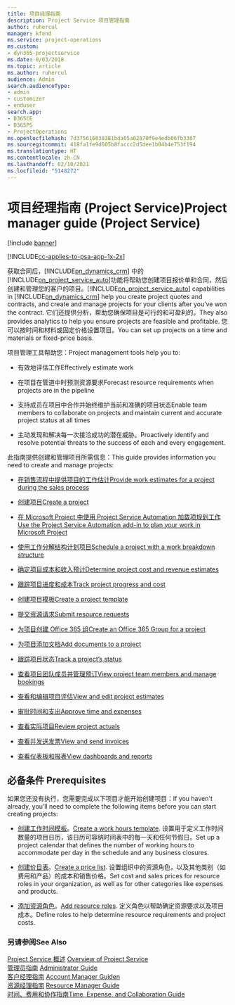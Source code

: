 ```yaml
---
title: 项目经理指南
description: Project Service 项目管理指南
author: ruhercul
manager: kfend
ms.service: project-operations
ms.custom:
- dyn365-projectservice
ms.date: 8/03/2018
ms.topic: article
ms.author: ruhercul
audience: Admin
search.audienceType:
- admin
- customizer
- enduser
search.app:
- D365CE
- D365PS
- ProjectOperations
ms.openlocfilehash: 7d375616038381bda05a02870f9e4edb06fb3307
ms.sourcegitcommit: 418fa1fe9d605b8faccc2d5dee1b04b4e753f194
ms.translationtype: HT
ms.contentlocale: zh-CN
ms.lasthandoff: 02/10/2021
ms.locfileid: "5148272"
---
```

# <a name="project-manager-guide-project-service"></a><span data-ttu-id="37b0f-103">项目经理指南 (Project Service)</span><span class="sxs-lookup"><span data-stu-id="37b0f-103">Project manager guide (Project Service)</span></span>

[!include [banner](../includes/psa-now-project-operations.md)]

[!INCLUDE[cc-applies-to-psa-app-1x-2x](../includes/cc-applies-to-psa-app-1x-2x.md)]

<span data-ttu-id="37b0f-104">获取合同后，[!INCLUDE[pn_dynamics_crm](../includes/pn-dynamics-crm.md)] 中的[!INCLUDE[pn_project_service_auto](../includes/pn-project-service-auto.md)]功能将帮助您创建项目报价单和合同，然后创建和管理您的客户的项目。</span><span class="sxs-lookup"><span data-stu-id="37b0f-104">[!INCLUDE[pn_project_service_auto](../includes/pn-project-service-auto.md)] capabilities in [!INCLUDE[pn_dynamics_crm](../includes/pn-dynamics-crm.md)] help you create project quotes and contracts, and create and manage projects for your clients after you’ve won the contract.</span></span> <span data-ttu-id="37b0f-105">它们还提供分析，帮助您确保项目是可行的和可盈利的。</span><span class="sxs-lookup"><span data-stu-id="37b0f-105">They also provides analytics to help you ensure projects are feasible and profitable.</span></span> <span data-ttu-id="37b0f-106">您可以按时间和材料或固定价格设置项目。</span><span class="sxs-lookup"><span data-stu-id="37b0f-106">You can set up projects on a time and materials or fixed-price basis.</span></span>  
  
 <span data-ttu-id="37b0f-107">项目管理工具帮助您：</span><span class="sxs-lookup"><span data-stu-id="37b0f-107">Project management tools help you to:</span></span>  
  
-   <span data-ttu-id="37b0f-108">有效地评估工作</span><span class="sxs-lookup"><span data-stu-id="37b0f-108">Effectively estimate work</span></span>  
  
-   <span data-ttu-id="37b0f-109">在项目在管道中时预测资源要求</span><span class="sxs-lookup"><span data-stu-id="37b0f-109">Forecast resource requirements when projects are in the pipeline</span></span>  
  
-   <span data-ttu-id="37b0f-110">支持成员在项目中合作并始终维护当前和准确的项目状态</span><span class="sxs-lookup"><span data-stu-id="37b0f-110">Enable team members to collaborate on projects and maintain current and accurate project status at all times</span></span>  
  
-   <span data-ttu-id="37b0f-111">主动发现和解决每一次接洽成功的潜在威胁。</span><span class="sxs-lookup"><span data-stu-id="37b0f-111">Proactively identify and resolve potential threats to the success of each and every engagement.</span></span>  
  
<span data-ttu-id="37b0f-112">此指南提供创建和管理项目所需信息：</span><span class="sxs-lookup"><span data-stu-id="37b0f-112">This guide provides information you need to create and manage projects:</span></span>  
  
-   [<span data-ttu-id="37b0f-113">在销售流程中提供项目的工作估计</span><span class="sxs-lookup"><span data-stu-id="37b0f-113">Provide work estimates for a project during the sales process</span></span>](../psa/provide-estimates-project-during-sales-process.md)  
  
-   [<span data-ttu-id="37b0f-114">创建项目</span><span class="sxs-lookup"><span data-stu-id="37b0f-114">Create a project</span></span>](../psa/create-project.md)  
  
-   [<span data-ttu-id="37b0f-115">在 Microsoft Project 中使用 Project Service Automation 加载项规划工作</span><span class="sxs-lookup"><span data-stu-id="37b0f-115">Use the Project Service Automation add-in to plan your work in Microsoft Project</span></span>](../psa/add-plan-work-microsoft-project.md)  
  
-   [<span data-ttu-id="37b0f-116">使用工作分解结构计划项目</span><span class="sxs-lookup"><span data-stu-id="37b0f-116">Schedule a project with a work breakdown structure</span></span>](../psa/schedule-project-work-breakdown-structure.md)  
  
-   [<span data-ttu-id="37b0f-117">确定项目成本和收入预计</span><span class="sxs-lookup"><span data-stu-id="37b0f-117">Determine project cost and revenue estimates</span></span>](../psa/determine-project-cost-revenue-estimates.md)  
  
-   [<span data-ttu-id="37b0f-118">跟踪项目进度和成本</span><span class="sxs-lookup"><span data-stu-id="37b0f-118">Track project progress and cost</span></span>](../psa/track-project-progress-cost.md)  
  
-   [<span data-ttu-id="37b0f-119">创建项目模板</span><span class="sxs-lookup"><span data-stu-id="37b0f-119">Create a project template</span></span>](../psa/create-project-template.md)  
  
-   [<span data-ttu-id="37b0f-120">提交资源请求</span><span class="sxs-lookup"><span data-stu-id="37b0f-120">Submit resource requests</span></span>](../psa/submit-resource-requests.md)  
  
-   [<span data-ttu-id="37b0f-121">为项目创建 Office 365 组</span><span class="sxs-lookup"><span data-stu-id="37b0f-121">Create an Office 365 Group for a project</span></span>](../psa/create-office-365-group-project.md)  
  
-   [<span data-ttu-id="37b0f-122">为项目添加文档</span><span class="sxs-lookup"><span data-stu-id="37b0f-122">Add documents to a project</span></span>](../psa/add-documents-project.md)  
  
-   [<span data-ttu-id="37b0f-123">跟踪项目状态</span><span class="sxs-lookup"><span data-stu-id="37b0f-123">Track a project’s status</span></span>](../psa/track-project-status.md)  
  
-   [<span data-ttu-id="37b0f-124">查看项目团队成员并管理预订</span><span class="sxs-lookup"><span data-stu-id="37b0f-124">View project team members and manage bookings</span></span>](../psa/view-project-team-members-manage-bookings.md)  
  
-   [<span data-ttu-id="37b0f-125">查看和编辑项目评估</span><span class="sxs-lookup"><span data-stu-id="37b0f-125">View and edit project estimates</span></span>](../psa/view-edit-project-estimates.md)  
  
-   [<span data-ttu-id="37b0f-126">审批时间和支出</span><span class="sxs-lookup"><span data-stu-id="37b0f-126">Approve time and expenses</span></span>](../psa/approve-time-expenses.md)  
  
-   [<span data-ttu-id="37b0f-127">查看实际项目</span><span class="sxs-lookup"><span data-stu-id="37b0f-127">Review project actuals</span></span>](../psa/review-project-actuals.md)  
  
-   [<span data-ttu-id="37b0f-128">查看并发送发票</span><span class="sxs-lookup"><span data-stu-id="37b0f-128">View and send invoices</span></span>](../psa/view-send-invoices.md)  
  
-   [<span data-ttu-id="37b0f-129">查看仪表板和报表</span><span class="sxs-lookup"><span data-stu-id="37b0f-129">View dashboards and reports</span></span>](../psa/view-dashboards-reports.md)  
  
## <a name="prerequisites"></a><span data-ttu-id="37b0f-130">必备条件 </span><span class="sxs-lookup"><span data-stu-id="37b0f-130">Prerequisites</span></span>  
 <span data-ttu-id="37b0f-131">如果您还没有执行，您需要完成以下项目才能开始创建项目：</span><span class="sxs-lookup"><span data-stu-id="37b0f-131">If you haven't already, you’ll need to complete the following items before you can start creating projects:</span></span>  
  
-   <span data-ttu-id="37b0f-132">[创建工作时间模板](../psa/create-work-hours-template.md)。</span><span class="sxs-lookup"><span data-stu-id="37b0f-132">[Create a work hours template](../psa/create-work-hours-template.md).</span></span> <span data-ttu-id="37b0f-133">设置用于定义工作时间数量的项目日历，该日历可容纳时间表中的每一天和任何节假日。</span><span class="sxs-lookup"><span data-stu-id="37b0f-133">Set up a project calendar that defines the number of working hours to accommodate per day in the schedule and any business closures.</span></span>  
  
-   <span data-ttu-id="37b0f-134">[创建价目表](../psa/create-price-list.md)。</span><span class="sxs-lookup"><span data-stu-id="37b0f-134">[Create a price list](../psa/create-price-list.md).</span></span> <span data-ttu-id="37b0f-135">设置组织中的资源角色，以及其他类别（如费用和产品）的成本和销售价格。</span><span class="sxs-lookup"><span data-stu-id="37b0f-135">Set cost and sales prices for resource roles in your organization, as well as for other categories like expenses and products.</span></span>  
  
-   <span data-ttu-id="37b0f-136">[添加资源角色](../psa/add-resource-roles.md)。</span><span class="sxs-lookup"><span data-stu-id="37b0f-136">[Add resource roles](../psa/add-resource-roles.md).</span></span> <span data-ttu-id="37b0f-137">定义角色以帮助确定资源要求以及项目成本。</span><span class="sxs-lookup"><span data-stu-id="37b0f-137">Define roles to help determine resource requirements and project costs.</span></span>  
  
### <a name="see-also"></a><span data-ttu-id="37b0f-138">另请参阅</span><span class="sxs-lookup"><span data-stu-id="37b0f-138">See Also</span></span>  
 <span data-ttu-id="37b0f-139">[Project Service 概述](../psa/overview.md) </span><span class="sxs-lookup"><span data-stu-id="37b0f-139">[Overview of Project Service](../psa/overview.md) </span></span>  
 <span data-ttu-id="37b0f-140">[管理员指南](../psa/admin-guide.md) </span><span class="sxs-lookup"><span data-stu-id="37b0f-140">[Administrator Guide](../psa/admin-guide.md) </span></span>  
 <span data-ttu-id="37b0f-141">[客户经理指南](../psa/account-manager-guide.md) </span><span class="sxs-lookup"><span data-stu-id="37b0f-141">[Account Manager Guiden](../psa/account-manager-guide.md) </span></span>  
 <span data-ttu-id="37b0f-142">[资源经理指南](../psa/resource-manager-guide.md) </span><span class="sxs-lookup"><span data-stu-id="37b0f-142">[Resource Manager Guide](../psa/resource-manager-guide.md) </span></span>  
 [<span data-ttu-id="37b0f-143">时间、费用和协作指南</span><span class="sxs-lookup"><span data-stu-id="37b0f-143">Time, Expense, and Collaboration Guide</span></span>](../psa/time-expense-collaboration-guide.md)

